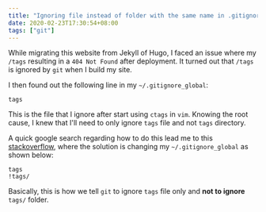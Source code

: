 ```yaml
---
title: "Ignoring file instead of folder with the same name in .gitignore"
date: 2020-02-23T17:30:54+08:00
tags: ["git"]
---
```


While migrating this website from Jekyll of Hugo, I faced an issue where my
`/tags` resulting in a `404 Not Found` after deployment. It turned out that
`/tags` is ignored by `git` when I build my site.

I then found out the following line in my `~/.gitignore_global`:
```
tags
```

This is the file that I ignore after start using `ctags` in `vim`. Knowing the
root cause, I knew that I'll need to only ignore `tags` file and not `tags`
directory.

A quick google search regarding how to do this lead me to this
[stackoverflow][0], where the solution is changing my `~/.gitignore_global` as
shown below:

```
tags
!tags/
```

Basically, this is how we tell `git` to ignore `tags` file only and **not to ignore**
`tags/` folder.


[0]: https://stackoverflow.com/questions/49420785/git-ignore-file-but-not-folder-with-the-same-name



